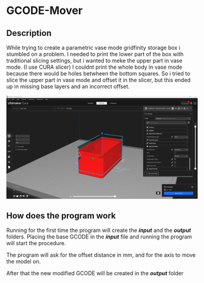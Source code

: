 # GCODE-Mover

## Description

While trying to create a parametric vase mode gridfinity storage box i stumbled on a problem.
I needed to print the lower part of the box with traditional slicing settings, but i wanted to meke the upper part in vase mode. (I use CURA slicer)
I couldnt print the whole body in vase mode because there would be holes betwheen the bottom squares. 
So i tried to slice the upper part in vase mode and offset it in the slicer, but this ended up in missing base layers and an incorrect offset.

![OffsetErrorVaseMode](/assets/OffsetErrorVaseMode.png)

## How does the program work

Running for the first time the program will create the **_input_** and the **_output_** folders.
Placing the base GCODE in the **_input_** file and running the program will start the procedure.

The program will ask for the offset distance in mm, and for the axis to move the model on.

After that the new modified GCODE will be created in the **_output_** folder
